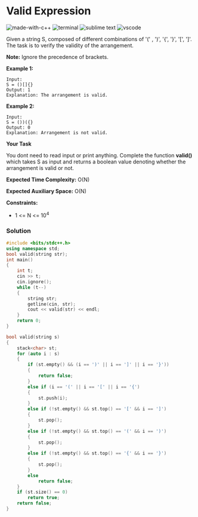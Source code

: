 # Valid Expression
![made-with-c++](https://img.shields.io/badge/Made%20with-C++-007396.svg)
![terminal](https://img.shields.io/badge/Windows%20Terminal-4D4D4D?logo=windows%20terminal&logoColor=white)
![sublime text](https://img.shields.io/badge/sublime_text-%23575757.svg?logo=sublime-text&logoColor=important)
![vscode](https://img.shields.io/badge/Visual_Studio_Code-0078D4?logo=visual%20studio%20code&logoColor=white)

Given a string S, composed of different combinations of '(' , ')', '{', '}', '[', ']'. The task is to verify the validity of the arrangement.

**Note:** Ignore the precedence of brackets.

__Example 1:__
```
Input:
S = ()[]{}
Output: 1
Explanation: The arrangement is valid.
```
__Example 2:__
```
Input:
S = ())({}
Output: 0
Explanation: Arrangement is not valid.
```
__Your Task__

You dont need to read input or print anything. Complete the function **valid()** which takes S as input and returns a boolean value denoting whether the arrangement is valid or not.

__Expected Time Complexity:__ O(N)

__Expected Auxiliary Space:__ O(N)

__Constraints:__
- 1 <= N <= 10<sup>4</sup>

### Solution
```cpp
#include <bits/stdc++.h>
using namespace std;
bool valid(string str);
int main()
{
    int t;
    cin >> t;
    cin.ignore();
    while (t--)
    {
        string str;
        getline(cin, str);
        cout << valid(str) << endl;
    }
    return 0;
}

bool valid(string s)
{
    stack<char> st;
    for (auto i : s)
    {
        if (st.empty() && (i == ')' || i == ']' || i == '}'))
        {
            return false;
        }
        else if (i == '(' || i == '[' || i == '{')
        {
            st.push(i);
        }
        else if (!st.empty() && st.top() == '[' && i == ']')
        {
            st.pop();
        }
        else if (!st.empty() && st.top() == '(' && i == ')')
        {
            st.pop();
        }
        else if (!st.empty() && st.top() == '{' && i == '}')
        {
            st.pop();
        }
        else
            return false;
    }
    if (st.size() == 0)
        return true;
    return false;
}
```